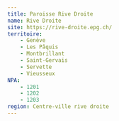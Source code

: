 ```yaml
---
title: Paroisse Rive Droite
name: Rive Droite
site: https://rive-droite.epg.ch/
territoire:
    - Genève
    - Les Pâquis
    - Montbrillant
    - Saint-Gervais
    - Servette
    - Vieusseux
NPA: 
    - 1201
    - 1202
    - 1203
region: Centre-ville rive droite
---
```

